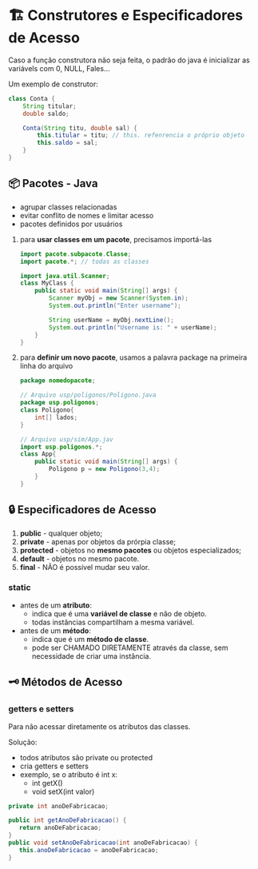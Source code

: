 # 🏗️ Construtores e Especificadores de Acesso

Caso a função construtora não seja feita, o padrão do java é inicializar as variávels com 0, NULL, Fales...

Um exemplo de construtor:
```java
class Conta {
    String titular;
    double saldo;

    Conta(String titu, double sal) {
        this.titular = titu; // this. refenrencia o próprio objeto
        this.saldo = sal;
    }
}
```
## 📦 Pacotes - Java
- agrupar classes relacionadas
- evitar conflito de nomes e limitar acesso
- pacotes definidos por usuários

1. para **usar classes em um pacote**, precisamos importá-las

    ```java
    import pacote.subpacote.Classe;
    import pacote.*; // todas as classes
    ```
    ```java
    import java.util.Scanner;
    class MyClass {
        public static void main(String[] args) {
            Scanner myObj = new Scanner(System.in);
            System.out.println("Enter username");

            String userName = myObj.nextLine();
            System.out.println("Username is: " + userName);
        }
    }
    ```

2. para **definir um novo pacote**, usamos a palavra package na primeira linha do arquivo

    ```java
    package nomedopacote;
    ```
    ```java
    // Arquivo usp/poligonos/Poligono.java
    package usp.poligonos;
    class Poligono{
        int[] lados;
    }
    ```
    ```java
    // Arquivo usp/sim/App.jav
    import usp.poligonos.*;
    class App{
        public static void main(String[] args) {
            Poligono p = new Poligono(3,4);
        }
    }
    ```

## 🔒 Especificadores de Acesso

1. **public** - qualquer objeto;
2. **private** - apenas por objetos da prórpia classe;
3. **protected** - objetos no **mesmo pacotes** ou objetos especializados;
4. **default** - objetos no mesmo pacote.
5. **final** - NÃO é possível mudar seu valor.

### **static** 
- antes de um **atributo**:
    - indica que é uma **variável de classe** e não de objeto.
    - todas instâncias compartilham a mesma variável.
- antes de um **método**:
    - indica que é um **método de classe**.
    - pode ser CHAMADO DIRETAMENTE através da classe, sem necessidade de criar uma instância.

## 🗝️ Métodos de Acesso
### getters e setters
Para não acessar diretamente os atributos das classes.

Solução:
- todos atributos são private ou protected
- cria getters e setters
- exemplo, se o atributo é int x:
    - int getX()
    - void setX(int valor)

 ```java
private int anoDeFabricacao;

public int getAnoDeFabricacao() {
    return anoDeFabricacao;
}
public void setAnoDeFabricacao(int anoDeFabricacao) {
    this.anoDeFabricacao = anoDeFabricacao;
}
```

